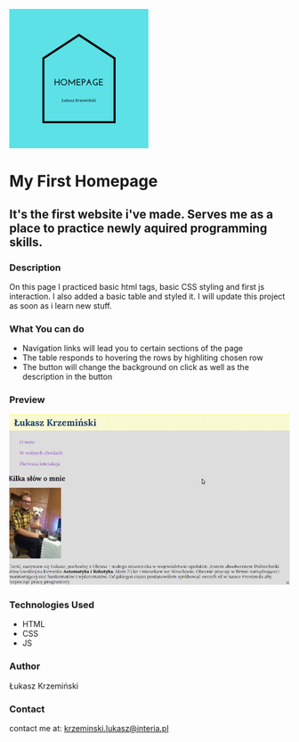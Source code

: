 <a href="https://lukaszkrzeminski.github.io/homepage/"><img width=250px src="img/homepage_logo.png" title="Homepage logo" alt="logo strony domowej Łukasza Krzemińskiego"></a>

# My First Homepage

## It's the first website i've made. Serves me as a place to practice newly aquired programming skills.

### Description
On this page I practiced basic html tags, basic CSS styling  and first js interaction. I also added a basic table and styled it. I will update this project as soon as i learn new stuff.

### What You can do

- Navigation links will lead you to certain sections of the page
- The table responds to hovering the rows by highliting chosen row
- The button will change the background on click as well as the description in the button

### Preview
![Preview GIF](img/preview.gif)

### Technologies Used

- HTML
- CSS
- JS

### Author
Łukasz Krzemiński

### Contact
contact me at: [krzeminski.lukasz@interia.pl](krzeminski.lukasz@interia.pl)